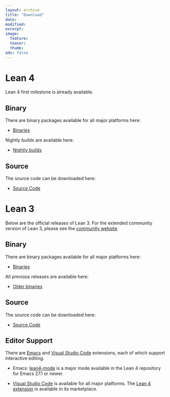 ```yaml
---
layout: archive
title: "Download"
date:
modified:
excerpt:
image:
  feature:
  teaser:
  thumb:
ads: false
---
```


# Lean 4

Lean 4 first milestone is already available.

## Binary

There are binary packages available for all major platforms here:

- [Binaries](https://github.com/leanprover/lean4/releases/latest)

Nightly builds are available here:

- [Nightly builds](https://github.com/leanprover/lean4-nightly/releases)

## Source

The source code can be downloaded here:

- [Source Code](http://github.com/leanprover/lean4)

# Lean 3

Below are the official releases of Lean 3. For the extended community version of Lean 3, please see the [community website](https://leanprover-community.github.io/).

## Binary

There are binary packages available for all major platforms here:

- [Binaries](https://github.com/leanprover/lean/releases/latest)

All previous releases are available here:

- [Older binaries](https://github.com/leanprover/lean/releases)

## Source

The source code can be downloaded here:

- [Source Code](http://github.com/leanprover/lean)

## Editor Support

There are [Emacs](https://www.gnu.org/software/emacs/) and [Visual Studio Code](http://code.visualstudio.com) extensions, each of which support interactive editing.

- Emacs: [lean4-mode](https://github.com/leanprover/lean4/tree/master/lean4-mode) is a major mode available in the Lean 4 repository for Emacs 27.1 or newer.

- [Visual Studio Code](http://code.visualstudio.com) is available for all major platforms.
  The [Lean 4 extension](https://marketplace.visualstudio.com/items?itemName=mhuisi.lean4) is available in its marketplace.
